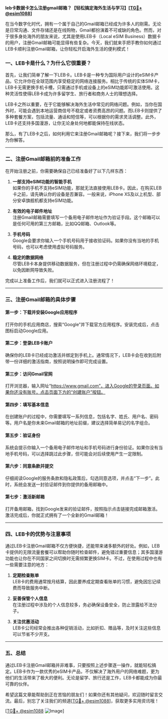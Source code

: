 **leb卡数据卡怎么注册gmail邮箱？【轻松搞定海外生活与学习】[[TG💪+ @esim1088](https://t.me/s/esim1088)]**

在当今数字化时代，拥有一个属于自己的Gmail邮箱已经成为许多人的刚需。无论是日常沟通、文件存储还是在线购物，Gmail都扮演着不可或缺的角色。然而，对于很多身处海外的朋友来说，尤其是使用LEB卡（Local eSIM Business）数据卡的用户，注册Gmail邮箱可能显得有些复杂。今天，我们就来手把手教你如何通过LEB卡顺利注册Gmail邮箱，让你轻松开启海外生活的便利模式！

### 一、LEB卡是什么？为什么它很重要？

首先，让我们简单了解一下LEB卡。LEB卡是一种专为国际用户设计的eSIM卡产品，它允许你在全球范围内享受稳定的网络连接服务。相比于传统的实体SIM卡，LEB卡无需更换手机卡槽，只需通过手机或设备上的eSIM功能即可激活使用。这种灵活性使得LEB卡成为许多留学生、旅行者和商务人士的理想选择。

LEB卡之所以重要，在于它能够解决海外生活中常见的网络问题。例如，当你在国外时，可能会遇到本地运营商信号不稳定或者资费高昂的问题。而LEB卡则提供了多种套餐方案，包括流量、通话和短信等，可以根据你的需求灵活调整。此外，LEB卡还支持多国漫游，让你无论身处何地都能保持在线状态。

那么，有了LEB卡之后，如何利用它来注册Gmail邮箱呢？接下来，我们将一步步为你解答。

---

### 二、注册Gmail邮箱前的准备工作

在开始注册之前，你需要确保自己已经准备好了以下几样东西：

1. **一部支持eSIM功能的智能手机**  
   如果你的手机不支持eSIM功能，那就无法直接使用LEB卡。因此，在购买LEB卡之前，请先确认你的设备是否兼容。一般来说，iPhone XS及以上机型、部分安卓旗舰机都支持eSIM功能。

2. **有效的电子邮件地址**  
   注册Gmail邮箱需要填写一个备用电子邮件地址作为验证手段。这个邮箱可以是任何可用的第三方邮箱，比如QQ邮箱、Outlook等。

3. **手机号码**  
   Google会要求你输入一个手机号码用于接收验证码。如果你没有当地的手机号码，也可以考虑使用虚拟号码服务。

4. **稳定的数据网络**  
   尽管LEB卡本身提供移动数据服务，但在注册过程中仍需确保网络环境稳定，以免因断网导致失败。

完成以上准备工作后，我们就可以正式进入注册流程了！

---

### 三、注册Gmail邮箱的具体步骤

#### 第一步：下载并安装Google应用程序
打开你的手机应用商店，搜索“Google”并下载官方应用程序。安装完成后，点击图标启动Google应用。

#### 第二步：登录LEB卡账户
确保你的LEB卡已经成功激活并绑定到手机上。通常情况下，LEB卡会在收到后附带一份详细的激活指南，按照说明操作即可完成设置。

#### 第三步：访问Gmail官网
打开浏览器，输入网址“https://www.gmail.com”，进入Google的登录页面。如果你还没有账号，点击页面下方的“创建账户”按钮。

#### 第四步：填写基本信息
在创建账户的过程中，你需要填写一系列信息，包括名字、姓氏、用户名、密码等。用户名是你未来Gmail邮箱的地址前缀，建议选择简单易记的名字组合。

#### 第五步：验证身份
系统会提示你输入一个备用电子邮件地址和手机号码进行身份验证。如果你没有当地手机号码，可以选择跳过此步骤，但可能会对后续使用产生一定限制。

#### 第六步：同意条款并提交
仔细阅读Google的服务条款和隐私政策后，勾选同意选项，并点击“下一步”。此时，系统会发送一封验证邮件到你提供的备用邮箱中。

#### 第七步：激活新邮箱
打开备用邮箱，找到Google发来的验证邮件，按照指示点击链接完成邮箱激活。激活完成后，你就正式拥有了一个全新的Gmail邮箱！

---

### 四、LEB卡的优势与注意事项

通过LEB卡注册Gmail邮箱不仅方便快捷，还能带来诸多额外的好处。例如，LEB卡提供的无限流量套餐可以帮助你随时检查邮件，避免错过重要信息；其多国漫游功能也让你在不同国家之间切换时无需频繁更换SIM卡。不过，在使用过程中也有一些需要注意的地方：

1. **定期检查账单**  
   LEB卡的费用通常按月结算，因此要养成定期查看账单的习惯，避免因忘记续费而导致服务中断。

2. **妥善保管个人信息**  
   在注册过程中涉及的个人信息较多，务必确保设备安全，防止泄露给不法分子。

3. **关注优惠活动**  
   LEB卡公司经常会推出各种促销活动，比如折扣、赠品等，及时关注这些信息可以节省不少开支。

---

### 五、总结

通过LEB卡注册Gmail邮箱并非难事，只要按照上述步骤逐一操作，就能轻松搞定。LEB卡作为一款优秀的eSIM卡产品，不仅解决了海外用户的网络难题，更为他们的生活带来了极大的便利。无论是留学、旅行还是工作，LEB卡都能成为你最可靠的伙伴。

希望这篇文章能帮助到正在苦恼的朋友们！如果你还有其他疑问，欢迎随时留言交流。最后，别忘了关注我们的频道[[TG💪+ @esim1088](https://t.me/s/esim1088)]，获取更多实用资讯哦！

[[TG💪+ @esim1088](https://t.me/s/esim1088) ![Image](https://i.postimg.cc/4NQfJmqS/Snipaste-2025-05-13-00-14-12.png)]